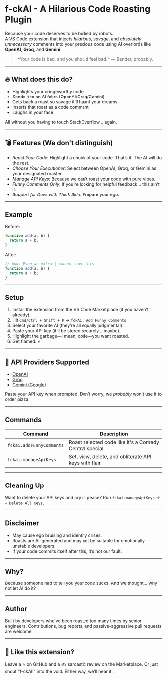 # f-ckAI - A Hilarious Code Roasting Plugin

Because your code deserves to be bullied by robots.  
A VS Code extension that injects *hilarious*, *savage*, and *absolutely unnecessary* comments into your precious code using AI overlords like **OpenAI**, **Groq**, and **Gemini**.

> ❝Your code is bad, and you should feel bad.❞ — Bender, probably.

---

## 🔥 What does this do?

- Highlights your cringeworthy code
- Sends it to an AI fckrs (OpenAI/Groq/Gemini)
- Gets back a roast so savage it’ll haunt your dreams
- Inserts that roast as a code comment
- Laughs in your face

All without you having to touch StackOverflow... again.

---

## 💣 Features (We don't distinguish)

-  *Roast Your Code*: Highlight a chunk of your code. That’s it. The AI will do the rest.
-  *Choose Your Executioner*: Select between OpenAI, Groq, or Gemini as your designated roaster.
-  *Manage API Keys*: Because we can’t roast your code with pure vibes.
-  *Funny Comments Only*: If you’re looking for helpful feedback… this ain’t it.
-  *Support for Devs with Thick Skin*: Prepare your ego.

---

##  Example

Before:
```js
function add(a, b) {
  return a + b;
}
````

After:

```js
// Wow, Even an extra { cannot save this
function add(a, b) {
  return a + b;
}
```

---

##  Setup

1. Install the extension from the VS Code Marketplace (if you haven’t already).
2. Hit `Cmd/Ctrl + Shift + P` → `fckAi: Add Funny Comments`
3. Select your favorite AI (they’re all equally judgmental).
4. Paste your API key (it’ll be stored securely... maybe).
5. Highlight the garbage—I mean, code—you want roasted.
6. Get flamed. 💀

---

## 🔐 API Providers Supported

* [OpenAI](https://platform.openai.com/)
* [Groq](https://console.groq.com/)
* [Gemini (Google)](https://makersuite.google.com/)

Paste your API key when prompted. Don’t worry, we *probably* won’t use it to order pizza.

---

##  Commands

| Command                  | Description                                            |
| ------------------------ | ------------------------------------------------------ |
| `fckai.addFunnyComments` | Roast selected code like it's a Comedy Central special |
| `fckai.manageApiKeys`    | Set, view, delete, and obliterate API keys with flair  |

---

##  Cleaning Up

Want to delete your API keys and cry in peace? Run `fckai.manageApiKeys` → `💀 Delete All Keys`.

---

##  Disclaimer

* May cause ego bruising and identity crises.
* Roasts are AI-generated and may not be suitable for emotionally unstable developers.
* If your code commits itself after this, it’s not our fault.

---

##  Why?

Because someone had to tell you your code sucks. And we thought... why not let AI do it?

---

##  Author

Built by developers who’ve been roasted too many times by senior engineers.
Contributions, bug reports, and passive-aggressive pull requests are welcome.

---

## 🧡 Like this extension?

Leave a ⭐ on GitHub and a ✍️ sarcastic review on the Marketplace.
Or just shout “f-ckAI!” into the void. Either way, we’ll hear it.

```
